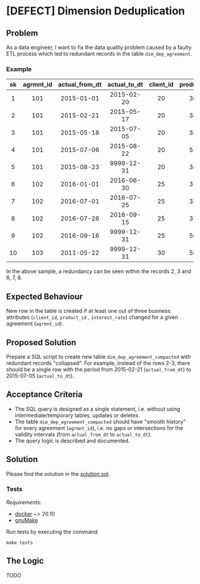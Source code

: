 # [DEFECT] Dimension Deduplication

## Problem

As a data engineer, I want to fix the data quality problem caused by a faulty ETL process which led to redundant records
in the table `dim_dep_agreement`.

### Example

| sk  | agrmnt_id | actual_from_dt | actual_to_dt | client_id | product_id | interest_rate |
|:---:|:---------:|:--------------:|:------------:|:---------:|:----------:|:-------------:|
|  1  |    101    |   2015-01-01   |  2015-02-20  |    20     |    305     |     3.5%      |
|  2  |    101    |   2015-02-21   |  2015-05-17  |    20     |    345     |      4%       |
|  3  |    101    |   2015-05-18   |  2015-07-05  |    20     |    345     |      4%       |
|  4  |    101    |   2015-07-06   |  2015-08-22  |    20     |    539     |      6%       |
|  5  |    101    |   2015-08-23   |  9999-12-31  |    20     |    345     |      4%       |
|  6  |    102    |   2016-01-01   |  2016-06-30  |    25     |    333     |     3.7%      |
|  7  |    102    |   2016-07-01   |  2016-07-25  |    25     |    333     |     3.7%      |
|  8  |    102    |   2016-07-26   |  2016-09-15  |    25     |    333     |     3.7%      |
|  9  |    102    |   2016-09-16   |  9999-12-31  |    25     |    560     |     5.9%      |
| 10  |    103    |   2011-05-22   |  9999-12-31  |    30     |    560     |      2%       |

In the above sample, a redundancy can be seen within the records 2, 3 and 6, 7, 8.

## Expected Behaviour

New row in the table is created if at least one out of three business attributes (`client_id`, `product_id`
, `interest_rate`) changed for a given agreement (`agrmnt_id`).

## Proposed Solution

Prepare a SQL script to create new table `dim_dep_agreement_compacted` with redundant records "collapsed".
For example, instead of the rows 2-3, there should be a single row with the period from 2015-02-21 (`actual_from_dt`)
to 2015-07-05 (`actual_to_dt`).

## Acceptance Criteria

- The SQL query is designed as a single statement, i.e. without using intermediate/temporary tables, updates or deletes.
- The table `dim_dep_agreement_compacted` should have "smooth history" for every agreement (`agrmnt_id`), i.e. no gaps
  or intersections for the validity intervals (from `actual_from_dt` to `actual_to_dt`).
- The query logic is described and documented.

## Solution

Please find the solution in the [solution.sql](solution.sql).

### Tests

_Requirements_:

- [docker](https://docs.docker.com/get-docker/) ~> 20.10
- [gnuMake](https://www.gnu.org/software/make/)

Run tests by executing the command:

```commandline
make tests
```

## The Logic

TODO
